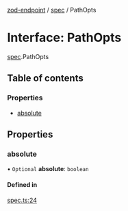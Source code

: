[zod-endpoint](../README.md) / [spec](../modules/spec.md) / PathOpts

# Interface: PathOpts

[spec](../modules/spec.md).PathOpts

## Table of contents

### Properties

- [absolute](spec.PathOpts.md#absolute)

## Properties

### absolute

• `Optional` **absolute**: `boolean`

#### Defined in

[spec.ts:24](https://github.com/lorefnon/zod-endpoint/blob/eb01508/src/spec.ts#L24)
